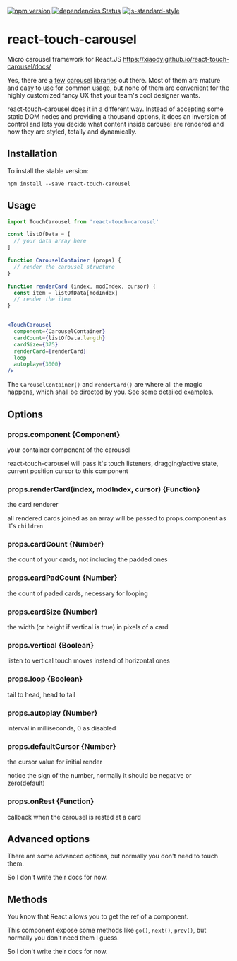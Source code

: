 [![npm version](https://badge.fury.io/js/react-touch-carousel.svg)](https://www.npmjs.com/package/react-touch-carousel)
[![dependencies Status](https://david-dm.org/xiaody/react-touch-carousel/status.svg)](https://david-dm.org/xiaody/react-touch-carousel)
[![js-standard-style](https://img.shields.io/badge/code%20style-standard-brightgreen.svg)](https://standardjs.com/)

# react-touch-carousel

Micro carousel framework for React.JS https://xiaody.github.io/react-touch-carousel/docs/

Yes, there are [a][slick] [few][Swiper] [carousel][Owl Carousel 2] [libraries][react-swipe] out there.
Most of them are mature and easy to use for common usage,
but none of them are convenient for the highly customized fancy UX that your team's cool designer wants.

react-touch-carousel does it in a different way.
Instead of accepting some static DOM nodes and providing a thousand options,
it does an inversion of control and lets you decide
what content inside carousel are rendered and how they are styled, totally and dynamically.

## Installation

To install the stable version:

```
npm install --save react-touch-carousel
```

## Usage

```jsx
import TouchCarousel from 'react-touch-carousel'

const listOfData = [
  // your data array here
]

function CarouselContainer (props) {
  // render the carousel structure
}

function renderCard (index, modIndex, cursor) {
  const item = listOfData[modIndex]
  // render the item
}


<TouchCarousel
  component={CarouselContainer}
  cardCount={listOfData.length}
  cardSize={375}
  renderCard={renderCard}
  loop
  autoplay={3000}
/>
```

The `CarouselContainer()` and `renderCard()` are where all the magic happens,
which shall be directed by you.
See some detailed [examples](https://github.com/xiaody/react-touch-carousel/tree/master/examples).

## Options

### props.component {Component}

your container component of the carousel

react-touch-carousel will pass it's touch listeners, dragging/active state, current position cursor to this component

### props.renderCard(index, modIndex, cursor) {Function}

the card renderer

all rendered cards joined as an array will be passed to props.component as it's `children`

### props.cardCount {Number}

the count of your cards, not including the padded ones

### props.cardPadCount {Number}

the count of paded cards, necessary for looping

### props.cardSize {Number}

the width (or height if vertical is true) in pixels of a card

### props.vertical {Boolean}

listen to vertical touch moves instead of horizontal ones

### props.loop {Boolean}

tail to head, head to tail

### props.autoplay {Number}

interval in milliseconds, 0 as disabled

### props.defaultCursor {Number}

the cursor value for initial render

notice the sign of the number, normally it should be negative or zero(default)

### props.onRest {Function}

callback when the carousel is rested at a card

## Advanced options

There are some advanced options, but normally you don't need to touch them.

So I don't write their docs for now.

## Methods

You know that React allows you to get the ref of a component.

This component expose some methods like `go()`, `next()`, `prev()`,
but normally you don't need them I guess.

So I don't write their docs for now.


[slick]: https://kenwheeler.github.io/slick/
[Swiper]: http://idangero.us/swiper/
[Owl Carousel 2]: https://owlcarousel2.github.io/OwlCarousel2/
[react-swipe]: https://github.com/voronianski/react-swipe
